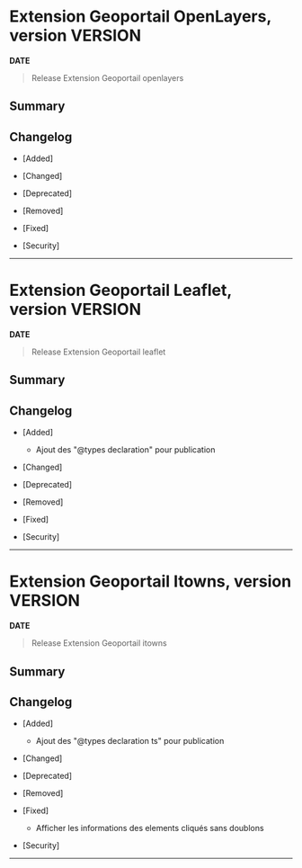 



# Extension Geoportail OpenLayers, version __VERSION__

**__DATE__**
> Release Extension Geoportail openlayers

## Summary

## Changelog

* [Added]

* [Changed]

* [Deprecated]

* [Removed]

* [Fixed]

* [Security]

---


# Extension Geoportail Leaflet, version __VERSION__

**__DATE__**
> Release Extension Geoportail leaflet

## Summary

## Changelog

* [Added]

    - Ajout des "@types declaration" pour publication

* [Changed]

* [Deprecated]

* [Removed]

* [Fixed]

* [Security]

---


# Extension Geoportail Itowns, version __VERSION__

**__DATE__**
> Release Extension Geoportail itowns

## Summary

## Changelog

* [Added]

    - Ajout des "@types declaration ts" pour publication

* [Changed]

* [Deprecated]

* [Removed]

* [Fixed]

    - Afficher les informations des elements cliqués sans doublons

* [Security]

---
